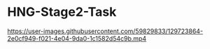 # HNG-Stage2-Task



https://user-images.githubusercontent.com/59829833/129723864-2e0cf949-f021-4e04-9da0-1c1582d54c9b.mp4

